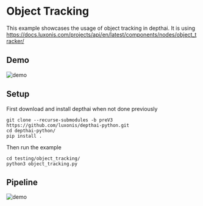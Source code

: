 Object Tracking
===================

This example showcases the usage of object tracking in depthai. It is using https://docs.luxonis.com/projects/api/en/latest/components/nodes/object_tracker/

## Demo
![demo](https://docs.luxonis.com/projects/sdk/en/latest/_images/sdk_object_tracking.png)

## Setup
First download and install depthai when not done previously
```
git clone --recurse-submodules -b preV3 https://github.com/luxonis/depthai-python.git
cd depthai-python/
pip install .
```
Then run the example
```
cd testing/object_tracking/
python3 object_tracking.py
```
## Pipeline

![demo](https://docs.luxonis.com/projects/sdk/en/latest/_images/object_tracking.png)

